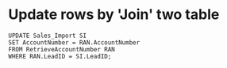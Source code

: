 # Update rows by 'Join' two table
    UPDATE Sales_Import SI
    SET AccountNumber = RAN.AccountNumber
    FROM RetrieveAccountNumber RAN
    WHERE RAN.LeadID = SI.LeadID; 
